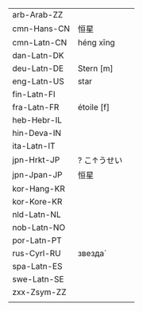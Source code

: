 | | | |
|-|-|-|
| arb-Arab-ZZ |  |  |
| cmn-Hans-CN | 恒星 |  |
| cmn-Latn-CN | héng xīng |  |
| dan-Latn-DK |  |  |
| deu-Latn-DE | Stern [m] |  |
| eng-Latn-US | star |  |
| fin-Latn-FI |  |  |
| fra-Latn-FR | étoile [f] |  |
| heb-Hebr-IL |  |  |
| hin-Deva-IN |  |  |
| ita-Latn-IT |  |  |
| jpn-Hrkt-JP | ? こ↑うせい |  |
| jpn-Jpan-JP | 恒星 |  |
| kor-Hang-KR |  |  |
| kor-Kore-KR |  |  |
| nld-Latn-NL |  |  |
| nob-Latn-NO |  |  |
| por-Latn-PT |  |  |
| rus-Cyrl-RU | звезда́ |  |
| spa-Latn-ES |  |  |
| swe-Latn-SE |  |  |
| zxx-Zsym-ZZ |  |  |
|  |  |  |
